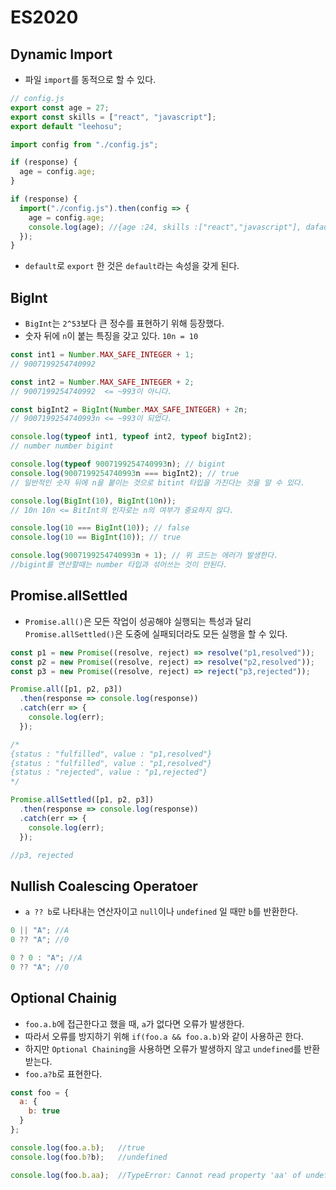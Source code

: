 # ES2020

## Dynamic Import

- 파일 `import`를 동적으로 할 수 있다.

```js
// config.js
export const age = 27;
export const skills = ["react", "javascript"];
export default "leehosu";
```

```js
import config from "./config.js";

if (response) {
  age = config.age;
}

if (response) {
  import("./config.js").then(config => {
    age = config.age;
    console.log(age); //{age :24, skills :["react","javascript"], dafault : "leehosu"}
  });
}
```

- `default`로 `export` 한 것은 `default`라는 속성을 갖게 된다.

## BigInt

- `BigInt`는 `2^53`보다 큰 정수를 표현하기 위해 등장했다.
- 숫자 뒤에 `n`이 붙는 특징을 갖고 있다. `10n = 10`

```js
const int1 = Number.MAX_SAFE_INTEGER + 1;
// 9007199254740992

const int2 = Number.MAX_SAFE_INTEGER + 2;
// 9007199254740992  <= ~993이 아니다.

const bigInt2 = BigInt(Number.MAX_SAFE_INTEGER) + 2n;
// 9007199254740993n <= ~993이 되었다.

console.log(typeof int1, typeof int2, typeof bigInt2);
// number number bigint

console.log(typeof 9007199254740993n); // bigint
console.log(9007199254740993n === bigInt2); // true
// 일반적인 숫자 뒤에 n을 붙이는 것으로 bitint 타입을 가진다는 것을 알 수 있다.

console.log(BigInt(10), BigInt(10n));
// 10n 10n <= BitInt의 인자로는 n의 여부가 중요하지 않다.

console.log(10 === BigInt(10)); // false
console.log(10 == BigInt(10)); // true

console.log(9007199254740993n + 1); // 위 코드는 에러가 발생한다.
//bigint를 연산할때는 number 타입과 섞어쓰는 것이 안된다.
```

## Promise.allSettled

- `Promise.all()`은 모든 작업이 성공해야 실행되는 특성과 달리 `Promise.allSettled()`은 도중에 실패되더라도 모든 실행을 할 수 있다.

```js
const p1 = new Promise((resolve, reject) => resolve("p1,resolved"));
const p2 = new Promise((resolve, reject) => resolve("p2,resolved"));
const p3 = new Promise((resolve, reject) => reject("p3,rejected"));

Promise.all([p1, p2, p3])
  .then(response => console.log(response))
  .catch(err => {
    console.log(err);
  });

/* 
{status : "fulfilled", value : "p1,resolved"}
{status : "fulfilled", value : "p1,resolved"}
{status : "rejected", value : "p1,rejected"}
*/

Promise.allSettled([p1, p2, p3])
  .then(response => console.log(response))
  .catch(err => {
    console.log(err);
  });

//p3, rejected
```

## Nullish Coalescing Operatoer

- `a ?? b`로 나타내는 연산자이고 `null`이나 `undefined` 일 때만 `b`를 반환한다.

```js
0 || "A"; //A
0 ?? "A"; //0

0 ? 0 : "A"; //A
0 ?? "A"; //0
```

## Optional Chainig

- `foo.a.b`에 접근한다고 했을 때, `a`가 없다면 오류가 발생한다.
- 따라서 오류를 방지하기 위해 `if(foo.a && foo.a.b)`와 같이 사용하곤 한다.
- 하지만 `Optional Chaining`을 사용하면 오류가 발생하지 않고 `undefined`를 반환 받는다.
- `foo.a?b`로 표현한다.

```js
const foo = {
  a: {
    b: true
  }
};

console.log(foo.a.b);   //true
console.log(foo.b?b);   //undefined

console.log(foo.b.aa);  //TypeError: Cannot read property 'aa' of undefined
```
